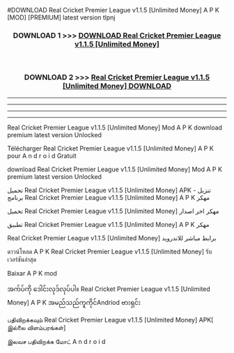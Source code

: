 #DOWNLOAD Real Cricket Premier League v1.1.5  [Unlimited Money] A P K [MOD] [PREMIUM] latest version tlpnj



<div align="center">

<h3>DOWNLOAD 1 >>> <a href="https://teeasianyam.web.app?sq=Real Cricket Premier League v1.1.5  [Unlimited Money]">DOWNLOAD Real Cricket Premier League v1.1.5  [Unlimited Money] </a></h3><br>

<h3>DOWNLOAD 2 >>> <a href="https://teeasianyam.web.app?sq=Real Cricket Premier League v1.1.5  [Unlimited Money] ">Real Cricket Premier League v1.1.5  [Unlimited Money]  DOWNLOAD </a></h3>

</div>


----------------------------------------------------------

----------------------------------------------------------

----------------------------------------------------------

----------------------------------------------------------


Real Cricket Premier League v1.1.5  [Unlimited Money]  Mod A P K download premium latest version Unlocked

Télécharger Real Cricket Premier League v1.1.5  [Unlimited Money]  A P K pour A n d r o i d Gratuit

download Real Cricket Premier League v1.1.5  [Unlimited Money]  Mod A P K premium latest version Unlocked

تحميل Real Cricket Premier League v1.1.5  [Unlimited Money]  APK - تنزيل برنامج Real Cricket Premier League v1.1.5  [Unlimited Money]  A P K مهكر

تحميل Real Cricket Premier League v1.1.5  [Unlimited Money]  مهكر اخر اصدار

تطبيق Real Cricket Premier League v1.1.5  [Unlimited Money]  A P K مهكر

Real Cricket Premier League v1.1.5  [Unlimited Money]  برابط مباشر للاندرويد

ดาวน์โหลด A P K Real Cricket Premier League v1.1.5  [Unlimited Money]  รับเวอร์ชันล่าสุด

Baixar A P K mod

အက်ပ်ကို ဒေါင်းလုဒ်လုပ်ပါ။ Real Cricket Premier League v1.1.5  [Unlimited Money]  A P K အမည်သည်ကူကိုင်Andriod ဗားရှင်း

பதிவிறக்கவும் Real Cricket Premier League v1.1.5  [Unlimited Money]  APK[ இல்லை விளம்பரங்கள்] 
 
இலவச பதிவிறக்க மோட் A n d r o i d




